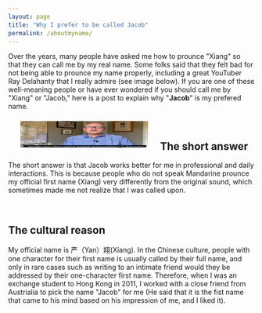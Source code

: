 ```yaml
---
layout: page
title: "Why I prefer to be called Jacob"
permalink: /aboutmyname/
---
```


Over the years, many people have asked me how to prounce "Xiang" so that they can call me by my real name. Some folks said that they felt bad for not being able to prounce my name properly, including a great YouTuber Ray Delahanty that I really admire (see image below). If you are one of these well-meaning people or have ever wondered if you should call me by "Xiang" or "Jacob," here is a post to explain why "**Jacob**" is my prefered name. 

<img align="left" width="261" height="54" src="https://github.com/jacobyan0/jacobyan0.github.io/blob/ab69ea947be47492e70d1513d6c825b172c96c1e/images/photos/RayDelahanty.jpg" style="vertical-align:middle;margin: 8px 25px"> 

&nbsp;

## **The short answer** ##

The short answer is that Jacob works better for me in professional and daily interactions. This is because people who do not speak Mandarine prounce my official first name (Xiang) very differently from the original sound, which sometimes made me not realize that I was called upon. 

&nbsp;
&nbsp;

## **The cultural reason** ##
My official name is 严（Yan）翔(Xiang). In the Chinese culture, people with one character for their first name is usually called by their full name, and only in rare cases such as writing to an intimate friend would they be addressed by their one-character first name. Therefore, when I was an exchange student to Hong Kong in 2011, I worked with a close friend from Austrialia to pick the name "Jacob" for me (He said that it is the fist name that came to his mind based on his impression of me, and I liked it).  


